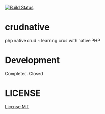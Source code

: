 [![Build Status](https://travis-ci.org/neonexxa/crudnative.svg?branch=master)](https://travis-ci.org/neonexxa/crudnative)

# crudnative
php native crud ~ learning crud with native PHP

# Development 
Completed. Closed

# LICENSE
[License MIT](https://github.com/neonexxa/crudnative/blob/master/LICENSE)

